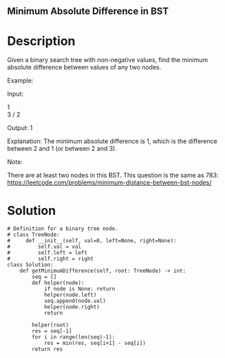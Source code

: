 Minimum Absolute Difference in BST
---

# Description
Given a binary search tree with non-negative values, find the minimum absolute difference between values of any two nodes.

Example:

Input:

   1
    \
     3
    /
   2

Output:
1

Explanation:
The minimum absolute difference is 1, which is the difference between 2 and 1 (or between 2 and 3).
 

Note:

There are at least two nodes in this BST.
This question is the same as 783: https://leetcode.com/problems/minimum-distance-between-bst-nodes/

# Solution
```python3
# Definition for a binary tree node.
# class TreeNode:
#     def __init__(self, val=0, left=None, right=None):
#         self.val = val
#         self.left = left
#         self.right = right
class Solution:
    def getMinimumDifference(self, root: TreeNode) -> int:
        seq = []
        def helper(node):
            if node is None: return
            helper(node.left)
            seq.append(node.val)
            helper(node.right)
            return
        
        helper(root)
        res = seq[-1]
        for i in range(len(seq)-1):
            res = min(res, seq[i+1] - seq[i])
        return res
```

